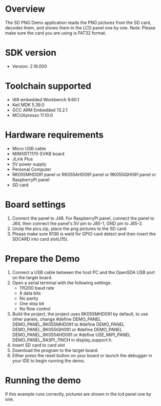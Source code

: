 Overview
========
The SD PNG Demo application reads the PNG pictures from the SD card,
decodes them, and shows them in the LCD panel one by one.
Note: Please make sure the card you are using is FAT32 format.

SDK version
===========
- Version: 2.16.000

Toolchain supported
===================
- IAR embedded Workbench  9.60.1
- Keil MDK  5.39.0
- GCC ARM Embedded  13.2.1
- MCUXpresso  11.10.0

Hardware requirements
=====================
- Micro USB cable
- MIMXRT1170-EVKB board
- JLink Plus
- 5V power supply
- Personal Computer
- RK055MHD091 panel or RK055AHD091 panel or RK055IQH091 panel or RaspberryPi panel
- SD card

Board settings
==============
1. Connect the panel to J48. For RaspberryPi panel, connect the panel to J84,
then connect the panel's 5V pin to J85-1, GND pin to J85-2.
2. Unzip the pics.zip, place the png pictures to the SD card.
3. Please make sure R136 is weld for GPIO card detect and then insert the SDCARD into card slot(J15).


Prepare the Demo
================
1.  Connect a USB cable between the host PC and the OpenSDA USB port on the target board.
2.  Open a serial terminal with the following settings:
    - 115200 baud rate
    - 8 data bits
    - No parity
    - One stop bit
    - No flow control
3.  Build the project, the project uses RK055MHD091 by default, to use other panels,
    change
    #define DEMO_PANEL DEMO_PANEL_RK055MHD091
    to
    #define DEMO_PANEL DEMO_PANEL_RK055IQH091
    or
    #define DEMO_PANEL DEMO_PANEL_RK055AHD091
    or
    #define USE_MIPI_PANEL DEMO_PANEL_RASPI_7INCH
    in display_support.h.
3.	Insert SD card to card slot
4.  Download the program to the target board.
5.  Either press the reset button on your board or launch the debugger in your IDE to begin running the demo.

Running the demo
================
If this example runs correctly, pictures are shown in the lcd panel one by one.
